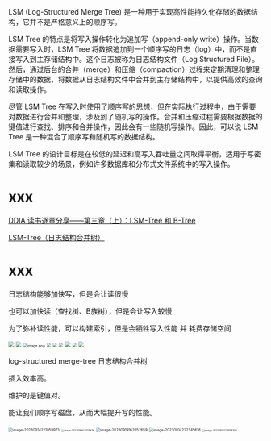 LSM (Log-Structured Merge Tree) 是一种用于实现高性能持久化存储的数据结构，它并不是严格意义上的顺序写。

LSM Tree 的特点是将写入操作转化为追加写（append-only write）操作。当数据需要写入时，LSM Tree 将数据追加到一个顺序写的日志（log）中，而不是直接写入到主存储结构中。这个日志被称为日志结构文件（Log Structured File）。然后，通过后台的合并（merge）和压缩（compaction）过程来定期清理和整理存储中的数据，将数据从日志结构文件中合并到主存储结构中，以提供高效的查询和读取操作。

尽管 LSM Tree 在写入时使用了顺序写的思想，但在实际执行过程中，由于需要对数据进行合并和整理，涉及到了随机写的操作。合并和压缩过程需要根据数据的键值进行查找、排序和合并操作，因此会有一些随机写操作。因此，可以说 LSM Tree 是一种混合了顺序写和随机写的数据结构。

LSM Tree 的设计目标是在较低的延迟和高写入吞吐量之间取得平衡，适用于写密集和读取较少的场景，例如许多数据库和分布式文件系统中的写入操作。

# xxx

[DDIA 读书逐章分享——第三章（上）：LSM-Tree 和 B-Tree](https://www.bilibili.com/video/BV1mL411P72H/?spm_id_from=333.337.search-card.all.click&vd_source=e293618b61bc2e8257f8e5b2ea454d76)

[LSM-Tree（日志结构合并树）](https://www.bilibili.com/video/BV1Zz4y1r7BJ/?spm_id_from=333.337.search-card.all.click&vd_source=e293618b61bc2e8257f8e5b2ea454d76)

# xxx

日志结构能够加快写，但是会让读很慢

也可以加快读（查找树、B族树），但是会让写入较慢

为了弥补读性能，可以构建索引，但是会牺牲写入性能 并 耗费存储空间

<img src="https://p.sda1.dev/13/dd1d2eb8bf994e890e351f42f16bf8d1/image.png" style="zoom: 67%;" />

<img src="https://p.sda1.dev/13/d1faef101c03dd1c16843c9c6fde379c/image.png" style="zoom:67%;" />

<img src="https://p.sda1.dev/13/a0c52b1bbf5a0210225858decaa82878/image.png" alt="image.png" style="zoom:50%;" />

<img src="https://p.sda1.dev/13/18becfe5d595931293c1cbb1c0f95d77/yuWCrQQwkx.png$" style="zoom:50%;" />

<img src="https://p.sda1.dev/13/3ae9089a0c6fe41680892aa6c94a39a4/qsqq8e2oHR.png" style="zoom:50%;" />

<img src="https://p.sda1.dev/13/690f20ac6c53e29eb9d0f86df7334c04/94pI4c3g4J.png" style="zoom:50%;" />

<img src="https://p.sda1.dev/13/8b04f83a40c5cc4953aa8a60b02888a7/7EJsevwPUJ.png" style="zoom:67%;" />

<img src="https://p.sda1.dev/13/9a0e49545123bf4ab3245f125bfc3795/rb9bVQUbB5.png" style="zoom:50%;" />

<img src="https://p.sda1.dev/13/2fb183dfd2d044066a126fe29fdb9021/AAZDGyy271.png" style="zoom:67%;" />



log-structured merge-tree 日志结构合并树

插入效率高。

维护的是键值对。

能让我们顺序写磁盘，从而大幅提升写的性能。

<img src="D:\Note\x.附件夹\image-20230914221059973.png" alt="image-20230914221059973" style="zoom:50%;" />

<img src="D:\Note\x.附件夹\image-20230914221131474.png" alt="image-20230914221131474" style="zoom:33%;" />

<img src="D:\Note\x.附件夹\image-20230919162852659.png" alt="image-20230919162852659" style="zoom:50%;" />

<img src="D:\Note\x.附件夹\image-20230914222345618.png" alt="image-20230914222345618" style="zoom:50%;" />

<img src="D:\Note\x.附件夹\image-20230914222659394.png" alt="image-20230914222659394" style="zoom:33%;" />
